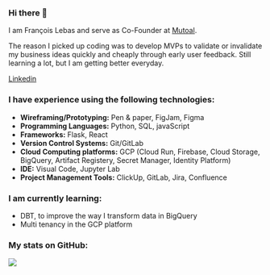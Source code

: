 ### Hi there 👋

I am François Lebas and serve as Co-Founder at [Mutoal](https://mutoal.com/). 

The reason I picked up coding was to develop MVPs to validate or invalidate my business ideas quickly and cheaply through early user feedback. Still learning a lot, but I am getting better everyday.
<div> 
  <a href="https://www.linkedin.com/in/francoislebas/" target="_blank">Linkedin</a>
</div>

### I have experience using the following technologies:

- <strong>Wireframing/Prototyping:</strong> Pen & paper, FigJam, Figma
- <strong>Programming Languages:</strong> Python, SQL, javaScript
- <strong>Frameworks:</strong> Flask, React
- <strong>Version Control Systems:</strong> Git/GitLab
- <strong>Cloud Computing platforms:</strong> GCP (Cloud Run, Firebase, Cloud Storage, BigQuery, Artifact Registery, Secret Manager, Identity Platform)
- <strong>IDE:</strong> Visual Code, Jupyter Lab
- <strong>Project Management Tools:</strong> ClickUp, GitLab, Jira, Confluence

### I am currently learning:

- DBT, to improve the way I transform data in BigQuery
- Multi tenancy in the GCP platform

### My stats on GitHub:

  <img align="left" src="https://github-readme-stats.vercel.app/api?username=yellow-raven&count_private=true&theme=apprentice&show_icons=true" />

